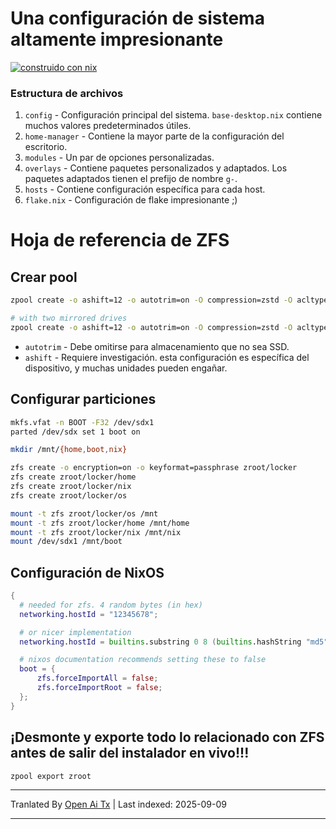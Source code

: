 
# Una configuración de sistema altamente impresionante
[![construido con nix](https://builtwithnix.org/badge.svg)](https://builtwithnix.org)

### Estructura de archivos
1. `config` - Configuración principal del sistema. `base-desktop.nix` contiene muchos valores predeterminados útiles.
2. `home-manager` - Contiene la mayor parte de la configuración del escritorio.
3. `modules` - Un par de opciones personalizadas.
4. `overlays` - Contiene paquetes personalizados y adaptados. Los paquetes adaptados tienen el prefijo de nombre `g-`.
5. `hosts` - Contiene configuración específica para cada host.
6. `flake.nix` - Configuración de flake impresionante ;)


# Hoja de referencia de ZFS

## Crear pool
```bash
zpool create -o ashift=12 -o autotrim=on -O compression=zstd -O acltype=posixacl -O xattr=sa -O atime=off -O mountpoint=legacy zroot sdx2

# with two mirrored drives
zpool create -o ashift=12 -o autotrim=on -O compression=zstd -O acltype=posixacl -O xattr=sa -O atime=off -O mountpoint=legacy zroot mirror sdx2 sdy2
```
- `autotrim` - Debe omitirse para almacenamiento que no sea SSD.  
- `ashift` - Requiere investigación. esta configuración es específica del dispositivo, y muchas unidades pueden engañar.  

## Configurar particiones


```bash
mkfs.vfat -n BOOT -F32 /dev/sdx1
parted /dev/sdx set 1 boot on

mkdir /mnt/{home,boot,nix}

zfs create -o encryption=on -o keyformat=passphrase zroot/locker
zfs create zroot/locker/home
zfs create zroot/locker/nix
zfs create zroot/locker/os

mount -t zfs zroot/locker/os /mnt
mount -t zfs zroot/locker/home /mnt/home
mount -t zfs zroot/locker/nix /mnt/nix
mount /dev/sdx1 /mnt/boot
```

## Configuración de NixOS
```nix
{
  # needed for zfs. 4 random bytes (in hex)
  networking.hostId = "12345678";

  # or nicer implementation
  networking.hostId = builtins.substring 0 8 (builtins.hashString "md5" config.networking.hostName);

  # nixos documentation recommends setting these to false
  boot = {
      zfs.forceImportAll = false;
      zfs.forceImportRoot = false;
  };
}
```


## ¡Desmonte y exporte todo lo relacionado con ZFS antes de salir del instalador en vivo!!!
```bash
zpool export zroot
```


---

Tranlated By [Open Ai Tx](https://github.com/OpenAiTx/OpenAiTx) | Last indexed: 2025-09-09

---